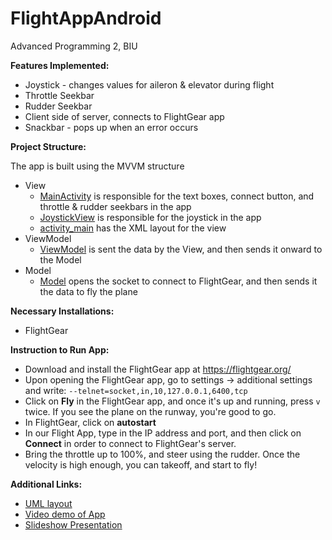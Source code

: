 # FlightAppAndroid
Advanced Programming 2, BIU

**Features Implemented:**
* Joystick - changes values for aileron & elevator during flight
* Throttle Seekbar
* Rudder Seekbar
* Client side of server, connects to FlightGear app
* Snackbar - pops up when an error occurs

**Project Structure:**

 The app is built using the MVVM structure 
* View
   * [MainActivity](https://github.com/tashmanr/FlightAppAndroid/blob/master/app/src/main/java/com/example/flightappandroid/MainActivity.kt) is responsible for the text boxes, connect button, and throttle & rudder seekbars in the app 
   * [JoystickView](https://github.com/tashmanr/FlightAppAndroid/blob/master/app/src/main/java/com/example/flightappandroid/JoystickView.kt) is responsible for the joystick in the app
   * [activity_main](https://github.com/tashmanr/FlightAppAndroid/blob/master/app/src/main/res/layout/activity_main.xml) has the XML layout for the view
* ViewModel
   *  [ViewModel](https://github.com/tashmanr/FlightAppAndroid/blob/master/app/src/main/java/com/example/flightappandroid/ViewModel.kt) is sent the data by the View, and then sends it onward to the Model 
* Model
   *  [Model](https://github.com/tashmanr/FlightAppAndroid/blob/master/app/src/main/java/com/example/flightappandroid/Model.kt) opens the socket to connect to FlightGear, and then sends it the data to fly the plane 

**Necessary Installations:**
* FlightGear

**Instruction to Run App:**
* Download and install the FlightGear app at https://flightgear.org/
* Upon opening the FlightGear app, go to settings -> additional settings and write: `--telnet=socket,in,10,127.0.0.1,6400,tcp`
* Click on **Fly** in the FlightGear app, and once it's up and running, press `v` twice. If you see the plane on the runway, you're good to go.
* In FlightGear, click on **autostart**
* In our Flight App, type in the IP address and port, and then click on **Connect** in order to connect to FlightGear's server. 
* Bring the throttle up to 100%, and steer using the rudder. Once the velocity is high enough, you can takeoff, and start to fly! 

**Additional Links:**
* [UML layout](https://github.com/tashmanr/FlightAppAndroid/blob/master/UML.PNG)
* [Video demo of App](https://www.youtube.com/watch?v=xQxl0ETFUVo&ab_channel=BeccaTashman)
* [Slideshow Presentation](https://docs.google.com/presentation/d/1dpai5XFRa9HcAePZ2lzK913c3tnLR4JPuBFFtG4n6cs/edit?usp=sharing)
